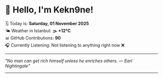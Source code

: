 # 👋 Hello, I'm Kekn9ne!

🗓️ Today is: **Saturday, 01 November 2025**  
🌤️ Weather in Istanbul: **🌫  +12°C**  
📊 GitHub Contributions: **90**  
🎧 Currently Listening: Not listening to anything right now ❌

---

_"No man can get rich himself unless he enriches others. — *Earl Nightingale*"_

---
